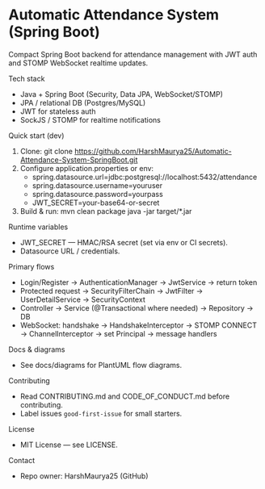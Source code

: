 # Automatic Attendance System (Spring Boot)

Compact Spring Boot backend for attendance management with JWT auth and STOMP WebSocket realtime updates.

Tech stack
- Java + Spring Boot (Security, Data JPA, WebSocket/STOMP)
- JPA / relational DB (Postgres/MySQL)
- JWT for stateless auth
- SockJS / STOMP for realtime notifications

Quick start (dev)
1. Clone:
   git clone https://github.com/HarshMaurya25/Automatic-Attendance-System-SpringBoot.git
2. Configure application.properties or env:
   - spring.datasource.url=jdbc:postgresql://localhost:5432/attendance
   - spring.datasource.username=youruser
   - spring.datasource.password=yourpass
   - JWT_SECRET=your-base64-or-secret
3. Build & run:
   mvn clean package
   java -jar target/*.jar

Runtime variables
- JWT_SECRET — HMAC/RSA secret (set via env or CI secrets).
- Datasource URL / credentials.

Primary flows
- Login/Register → AuthenticationManager → JwtService → return token
- Protected request → SecurityFilterChain → JwtFilter → UserDetailService → SecurityContext
- Controller → Service (@Transactional where needed) → Repository → DB
- WebSocket: handshake → HandshakeInterceptor → STOMP CONNECT → ChannelInterceptor → set Principal → message handlers

Docs & diagrams
- See docs/diagrams for PlantUML flow diagrams.

Contributing
- Read CONTRIBUTING.md and CODE_OF_CONDUCT.md before contributing.
- Label issues `good-first-issue` for small starters.

License
- MIT License — see LICENSE.

Contact
- Repo owner: HarshMaurya25 (GitHub)
